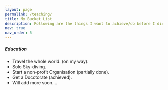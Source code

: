 ```yaml
---
layout: page
permalink: /teaching/
title: My Bucket List
description: Following are the things I want to achieve/do before I die
nav: true
nav_order: 5
---
```



<h5> Education</h5>
<ul>
<li>Travel the whole world. (on my way).</li>
<li>Solo Sky-diving. </li>
<li>Start a non-profit Organisation (partially done).</li>
<li>Get a Docotorate (achieved).</li>
<li>Will add more soon....</li>
</ul>  



